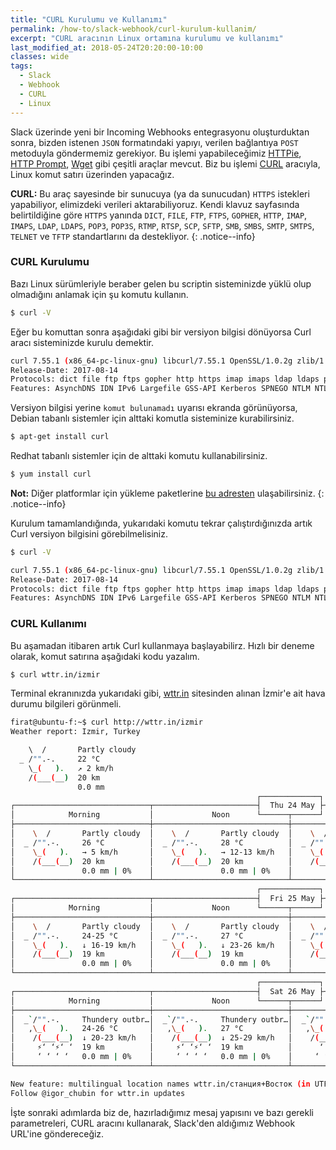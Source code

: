 ```yaml
---
title: "CURL Kurulumu ve Kullanımı"
permalink: /how-to/slack-webhook/curl-kurulum-kullanim/
excerpt: "CURL aracının Linux ortamına kurulumu ve kullanımı"
last_modified_at: 2018-05-24T20:20:00-10:00
classes: wide
tags:
  - Slack
  - Webhook
  - CURL
  - Linux
---
```


Slack üzerinde yeni bir Incoming Webhooks entegrasyonu oluşturduktan sonra, bizden istenen `JSON` formatındaki yapıyı, verilen bağlantıya `POST` metoduyla göndermemiz gerekiyor. Bu işlemi yapabileceğimiz [HTTPie](https://httpie.org/), [HTTP Prompt](http://http-prompt.com/), [Wget](https://www.gnu.org/software/wget/) gibi çeşitli araçlar mevcut. Biz bu işlemi [CURL](https://curl.haxx.se/) aracıyla, Linux komut satırı üzerinden yapacağız. 

**CURL:** Bu araç sayesinde bir sunucuya (ya da sunucudan) `HTTPS` istekleri yapabiliyor, elimizdeki verileri aktarabiliyoruz. Kendi klavuz sayfasında belirtildiğine göre `HTTPS` yanında `DICT`, `FILE`, `FTP`, `FTPS`, `GOPHER`, `HTTP`, `IMAP`, `IMAPS`, `LDAP`, `LDAPS`, `POP3`, `POP3S`, `RTMP`, `RTSP`, `SCP`, `SFTP`, `SMB`, `SMBS`, `SMTP`, `SMTPS`, `TELNET` ve `TFTP` standartlarını da destekliyor.
{: .notice--info}

### CURL Kurulumu

Bazı Linux sürümleriyle beraber gelen bu scriptin sisteminizde yüklü olup olmadığını anlamak için şu komutu kullanın.

```bash
$ curl -V
```

Eğer bu komuttan sonra aşağıdaki gibi bir versiyon bilgisi dönüyorsa Curl aracı sisteminizde kurulu demektir.

```bash
curl 7.55.1 (x86_64-pc-linux-gnu) libcurl/7.55.1 OpenSSL/1.0.2g zlib/1.2.11 libidn2/2.0.2 libpsl/0.18.0 (+libidn2/2.0.2) librtmp/2.3
Release-Date: 2017-08-14
Protocols: dict file ftp ftps gopher http https imap imaps ldap ldaps pop3 pop3s rtmp rtsp smb smbs smtp smtps telnet tftp 
Features: AsynchDNS IDN IPv6 Largefile GSS-API Kerberos SPNEGO NTLM NTLM_WB SSL libz TLS-SRP UnixSockets HTTPS-proxy PSL 
```

Versiyon bilgisi yerine `komut bulunamadı` uyarısı ekranda görünüyorsa, Debian tabanlı sistemler için alttaki komutla sisteminize kurabilirsiniz.

```bash
$ apt-get install curl
```

Redhat tabanlı sistemler için de alttaki komutu kullanabilirsiniz.

```bash
$ yum install curl
```

**Not:** Diğer platformlar için yükleme paketlerine [bu adresten](https://curl.haxx.se/download.html) ulaşabilirsiniz.
{: .notice--info}

Kurulum tamamlandığında, yukarıdaki komutu tekrar çalıştırdığınızda artık Curl versiyon bilgisini görebilmelisiniz.

```bash
$ curl -V

curl 7.55.1 (x86_64-pc-linux-gnu) libcurl/7.55.1 OpenSSL/1.0.2g zlib/1.2.11 libidn2/2.0.2 libpsl/0.18.0 (+libidn2/2.0.2) librtmp/2.3
Release-Date: 2017-08-14
Protocols: dict file ftp ftps gopher http https imap imaps ldap ldaps pop3 pop3s rtmp rtsp smb smbs smtp smtps telnet tftp 
Features: AsynchDNS IDN IPv6 Largefile GSS-API Kerberos SPNEGO NTLM NTLM_WB SSL libz TLS-SRP UnixSockets HTTPS-proxy PSL 
```

### CURL Kullanımı

Bu aşamadan itibaren artık Curl kullanmaya başlayabilirz. Hızlı bir deneme olarak, komut satırına aşağıdaki kodu yazalım.

```bash
$ curl wttr.in/izmir
```

Terminal ekranınızda yukarıdaki gibi, [wttr.in](http://wttr.in/) sitesinden alınan İzmir'e ait hava durumu bilgileri görünmeli.

```bash
firat@ubuntu-f:~$ curl http://wttr.in/izmir
Weather report: Izmir, Turkey

    \  /       Partly cloudy
  _ /"".-.     22 °C          
    \_(   ).   ↗ 2 km/h       
    /(___(__)  20 km          
               0.0 mm         
                                                       ┌─────────────┐                                                       
┌──────────────────────────────┬───────────────────────┤  Thu 24 May ├───────────────────────┬──────────────────────────────┐
│            Morning           │             Noon      └──────┬──────┘     Evening           │             Night            │
├──────────────────────────────┼──────────────────────────────┼──────────────────────────────┼──────────────────────────────┤
│    \  /       Partly cloudy  │    \  /       Partly cloudy  │    \  /       Partly cloudy  │  _`/"".-.     Patchy rain po…│
│  _ /"".-.     26 °C          │  _ /"".-.     28 °C          │  _ /"".-.     25-27 °C       │   ,\_(   ).   22-24 °C       │
│    \_(   ).   → 5 km/h       │    \_(   ).   → 12-13 km/h   │    \_(   ).   → 11-15 km/h   │    /(___(__)  → 6-10 km/h    │
│    /(___(__)  20 km          │    /(___(__)  20 km          │    /(___(__)  20 km          │      ‘ ‘ ‘ ‘  19 km          │
│               0.0 mm | 0%    │               0.0 mm | 0%    │               0.0 mm | 0%    │     ‘ ‘ ‘ ‘   0.0 mm | 21%   │
└──────────────────────────────┴──────────────────────────────┴──────────────────────────────┴──────────────────────────────┘
                                                       ┌─────────────┐                                                       
┌──────────────────────────────┬───────────────────────┤  Fri 25 May ├───────────────────────┬──────────────────────────────┐
│            Morning           │             Noon      └──────┬──────┘     Evening           │             Night            │
├──────────────────────────────┼──────────────────────────────┼──────────────────────────────┼──────────────────────────────┤
│    \  /       Partly cloudy  │    \  /       Partly cloudy  │    \  /       Partly cloudy  │    \  /       Partly cloudy  │
│  _ /"".-.     24-25 °C       │  _ /"".-.     27 °C          │  _ /"".-.     27 °C          │  _ /"".-.     23-25 °C       │
│    \_(   ).   ↓ 16-19 km/h   │    \_(   ).   ↓ 23-26 km/h   │    \_(   ).   ↓ 25-31 km/h   │    \_(   ).   ↖ 18-27 km/h   │
│    /(___(__)  19 km          │    /(___(__)  19 km          │    /(___(__)  19 km          │    /(___(__)  19 km          │
│               0.0 mm | 0%    │               0.0 mm | 0%    │               0.0 mm | 0%    │               0.0 mm | 0%    │
└──────────────────────────────┴──────────────────────────────┴──────────────────────────────┴──────────────────────────────┘
                                                       ┌─────────────┐                                                       
┌──────────────────────────────┬───────────────────────┤  Sat 26 May ├───────────────────────┬──────────────────────────────┐
│            Morning           │             Noon      └──────┬──────┘     Evening           │             Night            │
├──────────────────────────────┼──────────────────────────────┼──────────────────────────────┼──────────────────────────────┤
│  _`/"".-.     Thundery outbr…│  _`/"".-.     Thundery outbr…│  _`/"".-.     Patchy rain po…│    \  /       Partly cloudy  │
│   ,\_(   ).   24-26 °C       │   ,\_(   ).   27 °C          │   ,\_(   ).   26-27 °C       │  _ /"".-.     23-25 °C       │
│    /(___(__)  ↓ 20-23 km/h   │    /(___(__)  ↓ 25-29 km/h   │    /(___(__)  ↓ 23-31 km/h   │    \_(   ).   ↖ 15-22 km/h   │
│     ⚡‘ ‘⚡‘ ‘  19 km          │     ⚡‘ ‘⚡‘ ‘  19 km          │      ‘ ‘ ‘ ‘  18 km          │    /(___(__)  18 km          │
│     ‘ ‘ ‘ ‘   0.0 mm | 0%    │     ‘ ‘ ‘ ‘   0.0 mm | 0%    │     ‘ ‘ ‘ ‘   0.6 mm | 78%   │               0.3 mm | 42%   │
└──────────────────────────────┴──────────────────────────────┴──────────────────────────────┴──────────────────────────────┘

New feature: multilingual location names wttr.in/станция+Восток (in UTF-8) and location search wttr.in/~Kilimanjaro (just add ~ before)
Follow @igor_chubin for wttr.in updates
```

İşte sonraki adımlarda biz de, hazırladığımız mesaj yapısını ve bazı gerekli parametreleri, CURL aracını kullanarak, Slack'den aldığımız Webhook URL'ine göndereceğiz. 


